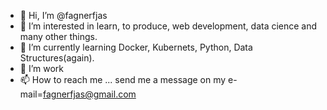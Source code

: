 - 👋 Hi, I’m @fagnerfjas
- 👀 I’m interested in learn, to produce, web development, data cience and many other things.
- 🌱 I’m currently learning Docker, Kubernets, Python, Data Structures(again).
- 💞️ I’m work
- 📫 How to reach me ... send me a message on my e-mail=fagnerfjas@gmail.com

<!---
fagnerfjas/fagnerfjas is a ✨ special ✨ repository because its `README.md` (this file) appears on your GitHub profile.
You can click the Preview link to take a look at your changes.
--->
